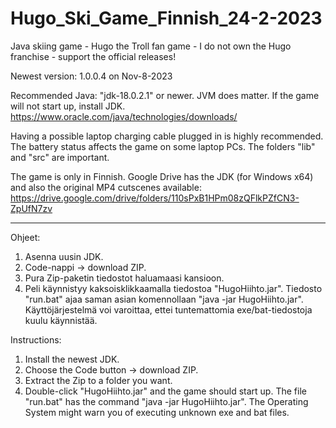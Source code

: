 # Hugo_Ski_Game_Finnish_24-2-2023
Java skiing game - Hugo the Troll fan game - I do not own the Hugo franchise - support the official releases! 

Newest version: 1.0.0.4 on Nov-8-2023 

Recommended Java: "jdk-18.0.2.1" or newer. JVM does matter. If the game will not start up, install JDK.
https://www.oracle.com/java/technologies/downloads/ 

Having a possible laptop charging cable plugged in is highly recommended. The battery status affects the game on some laptop PCs. The folders "lib" and "src" are important.

The game is only in Finnish. Google Drive has the JDK (for Windows x64) and also the original MP4 cutscenes available: 
https://drive.google.com/drive/folders/110sPxB1HPm08zQFlkPZfCN3-ZpUfN7zv 

---

Ohjeet: 
1. Asenna uusin JDK.
2. Code-nappi -> download ZIP. 
3. Pura Zip-paketin tiedostot haluamaasi kansioon. 
4. Peli käynnistyy kaksoisklikkaamalla tiedostoa "HugoHiihto.jar". Tiedosto "run.bat" ajaa saman asian komennollaan "java -jar HugoHiihto.jar". Käyttöjärjestelmä voi varoittaa, ettei tuntemattomia exe/bat-tiedostoja kuulu käynnistää. 

Instructions: 
1. Install the newest JDK.
2. Choose the Code button -> download ZIP. 
3. Extract the Zip to a folder you want. 
4. Double-click "HugoHiihto.jar" and the game should start up. The file "run.bat" has the command "java -jar HugoHiihto.jar". The Operating System might warn you of executing unknown exe and bat files. 

